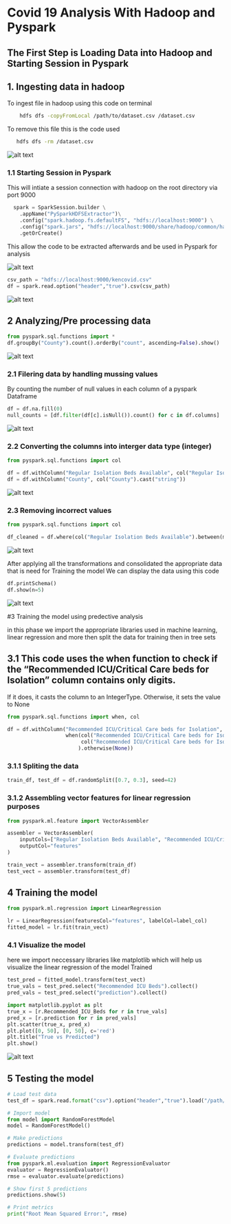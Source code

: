 # Covid 19 Analysis With Hadoop and Pyspark

## The First Step is Loading Data into Hadoop and Starting Session in Pyspark

## 1. Ingesting data in hadoop
 To ingest file in hadoop using this code on terminal 
 ```bash
     hdfs dfs -copyFromLocal /path/to/dataset.csv /dataset.csv
 ```
 To remove this file this is the code used 
 ```bash
    hdfs dfs -rm /dataset.csv
 ```

![alt text](https://github.com/ImMwiti/covid-19-analysis-hadoop-pyspark/blob/main/Screenshots/1.ingestion.png)


### 1.1 Starting Session in Pyspark

This will intiate a session connection with hadoop on the root directory via port 9000

```python
  spark = SparkSession.builder \
    .appName("PySparkHDFSExtractor")\
    .config("spark.hadoop.fs.defaultFS", "hdfs://localhost:9000") \
    .config("spark.jars", "hdfs://localhost:9000/share/hadoop/common/hadoop-common.jar") \
    .getOrCreate()
```
This allow the code to be extracted afterwards and be used in Pyspark for analysis 

![alt text](https://github.com/ImMwiti/covid-19-analysis-hadoop-pyspark/blob/main/Screenshots/2.spark%20session%20builder.png)

```python
csv_path = "hdfs://localhost:9000/kencovid.csv"
df = spark.read.option("header","true").csv(csv_path)
```
![alt text](https://github.com/ImMwiti/covid-19-analysis-hadoop-pyspark/blob/main/Screenshots/3.reading%20csv%20file.png)



## 2 Analyzing/Pre processing data 

```python
from pyspark.sql.functions import *
df.groupBy("County").count().orderBy("count", ascending=False).show()
```

![alt text](https://github.com/ImMwiti/covid-19-analysis-hadoop-pyspark/blob/main/Screenshots/6.preprocess.png)

### 2.1 Filering data by handling mussing values

By counting the number of null values in each column of a pyspark Dataframe 

```python
df = df.na.fill(0)
null_counts = [df.filter(df[c].isNull()).count() for c in df.columns]
```

![alt text](https://github.com/ImMwiti/covid-19-analysis-hadoop-pyspark/blob/main/Screenshots/8.filter%20outlier%20values.png)

### 2.2 Converting the columns into interger data type (integer)

```python
from pyspark.sql.functions import col

df = df.withColumn("Regular Isolation Beds Available", col("Regular Isolation Beds Available").cast("integer"))
df = df.withColumn("County", col("County").cast("string"))
```

![alt text](https://github.com/ImMwiti/covid-19-analysis-hadoop-pyspark/blob/main/Screenshots/7.convert%20to%20data%20type.png)


### 2.3 Removing incorrect values 

```python
from pyspark.sql.functions import col

df_cleaned = df.where(col("Regular Isolation Beds Available").between(min_val, max_val))

```
![alt text](https://github.com/ImMwiti/covid-19-analysis-hadoop-pyspark/blob/main/Screenshots/5.show%20rows.png)

After applying all the transformations and consolidated the appropriate data that is need for Training the model 
We can display the data using this code

```python
df.printSchema()
df.show(n=5)
```

![alt text](https://github.com/ImMwiti/covid-19-analysis-hadoop-pyspark/blob/main/Screenshots/9.display%20dataframe.png)

#3 Training the model using predective analysis 

in this phase we import the appropriate libraries used in machine learning, linear regression and more 
then split the data for training then in tree sets 

## 3.1 This code uses the when function to check if the “Recommended ICU/Critical Care beds for Isolation” column contains only digits. 

If it does, it casts the column to an IntegerType. Otherwise, it sets the value to None

```python
from pyspark.sql.functions import when, col

df = df.withColumn("Recommended ICU/Critical Care beds for Isolation",
                   when(col("Recommended ICU/Critical Care beds for Isolation").rlike("^[0-9]+$"),
                        col("Recommended ICU/Critical Care beds for Isolation").cast(IntegerType())
                       ).otherwise(None))

```

### 3.1.1 Spliting the data

```python
train_df, test_df = df.randomSplit([0.7, 0.3], seed=42)
```

### 3.1.2 Assembling vector features for linear regression purposes

```python
from pyspark.ml.feature import VectorAssembler

assembler = VectorAssembler(
    inputCols=["Regular Isolation Beds Available", "Recommended ICU/Critical Care beds for Isolation"],
    outputCol="features"
)

train_vect = assembler.transform(train_df)
test_vect = assembler.transform(test_df)

```

## 4 Training the model 
```python
from pyspark.ml.regression import LinearRegression

lr = LinearRegression(featuresCol="features", labelCol=label_col)
fitted_model = lr.fit(train_vect)

```

### 4.1 Visualize the model 

here we import neccessary libraries like matplotlib which will help us visualize the linear regression of the model Trained 

```python
test_pred = fitted_model.transform(test_vect)
true_vals = test_pred.select("Recommended ICU Beds").collect()
pred_vals = test_pred.select("prediction").collect()

import matplotlib.pyplot as plt
true_x = [r.Recommended_ICU_Beds for r in true_vals]  
pred_x = [r.prediction for r in pred_vals]
plt.scatter(true_x, pred_x)
plt.plot([0, 50], [0, 50], c='red') 
plt.title("True vs Predicted")
plt.show()

```

![alt text](https://github.com/ImMwiti/covid-19-analysis-hadoop-pyspark/blob/main/Screenshots/model.png)

 ## 5 Testing the model 

```python
# Load test data
test_df = spark.read.format("csv").option("header","true").load("/path/to/test_data.csv")

# Import model 
from model import RandomForestModel
model = RandomForestModel() 

# Make predictions
predictions = model.transform(test_df)

# Evaluate predictions 
from pyspark.ml.evaluation import RegressionEvaluator
evaluator = RegressionEvaluator()
rmse = evaluator.evaluate(predictions)

# Show first 5 predictions 
predictions.show(5)

# Print metrics
print("Root Mean Squared Error:", rmse)
```

